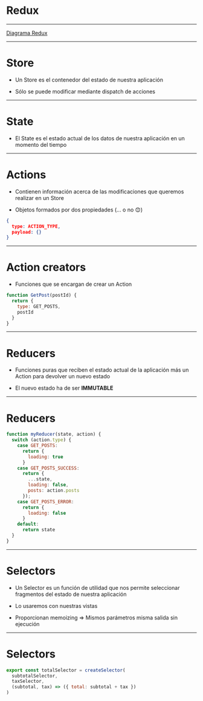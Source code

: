 # Redux

---

[Diagrama Redux](https://cdn-images-1.medium.com/max/1600/0*cntBtPADjE2ykLSP.png)

---

# Store

- Un Store es el contenedor del estado de nuestra aplicación

- Sólo se puede modificar mediante dispatch de acciones

---
# State

- El State es el estado actual de los datos de nuestra aplicación en un momento del tiempo

---

# Actions

- Contienen información acerca de las modificaciones que queremos realizar en un Store

- Objetos formados por dos propiedades (... o no 😊)

```json
{
  type: ACTION_TYPE,
  payload: {}
}
```

---

# Action creators

- Funciones que se encargan de crear un Action

```javascript
function GetPost(postId) {
  return {
    type: GET_POSTS,
    postId
  }
}
```

---

# Reducers

- Funciones puras que reciben el estado actual de la aplicación más un Action para devolver un nuevo estado

- El nuevo estado ha de ser **IMMUTABLE**

---

# Reducers

```javascript
function myReducer(state, action) {
  switch (action.type) {
    case GET_POSTS:
      return {
        loading: true
      }
    case GET_POSTS_SUCCESS:
      return {
        ...state,
        loading: false,
        posts: action.posts
      });
    case GET_POSTS_ERROR:
      return {
        loading: false
      }
    default:
      return state
  } 
}
```

---

# Selectors

- Un Selector es un función de utilidad que nos permite seleccionar fragmentos del estado de nuestra aplicación

- Lo usaremos con nuestras vistas

- Proporcionan memoizing => Mismos parámetros misma salida sin ejecución

---

# Selectors

```javascript
export const totalSelector = createSelector(
  subtotalSelector,
  taxSelector,
  (subtotal, tax) => ({ total: subtotal + tax })
)
```
